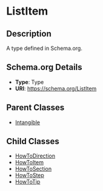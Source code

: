 # ListItem

## Description
A type defined in Schema.org.

## Schema.org Details
- **Type**: Type
- **URI**: https://schema.org/ListItem

## Parent Classes
- [Intangible](../Intangible.md)

## Child Classes
- [HowToDirection](HowToDirection/HowToDirection.md)
- [HowToItem](HowToItem/HowToItem.md)
- [HowToSection](HowToSection/HowToSection.md)
- [HowToStep](HowToStep/HowToStep.md)
- [HowToTip](HowToTip/HowToTip.md)

